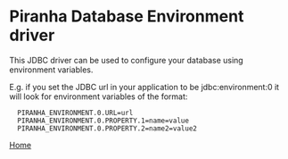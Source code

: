 # Piranha Database Environment driver

This JDBC driver can be used to configure your database using environment 
variables.

E.g. if you set the JDBC url in your application to be jdbc:environment:0 
it will look for environment variables of the format:

```
  PIRANHA_ENVIRONMENT.0.URL=url
  PIRANHA_ENVIRONMENT.0.PROPERTY.1=name=value
  PIRANHA_ENVIRONMENT.0.PROPERTY.2=name2=value2
```

[Home](../overview.md)
